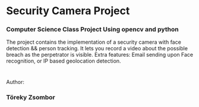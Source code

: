 # Security Camera Project 

### Computer Science Class Project Using opencv and python


The project contains the implementation of a security camera with face detection && person tracking.
It lets you record a video about the possible breach as the perpetrator is visible. 
Extra features: Email sending upon Face recognition, or IP based geolocation detection.

#

Author:
### Töreky Zsombor

